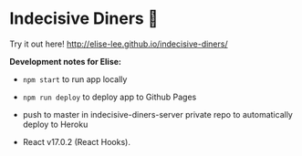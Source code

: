 # Indecisive Diners 🍔

Try it out here! http://elise-lee.github.io/indecisive-diners/

**Development notes for Elise:**

- `npm start` to run app locally

- `npm run deploy` to deploy app to Github Pages

- push to master in indecisive-diners-server private repo to automatically deploy to Heroku

- React v17.0.2 (React Hooks).